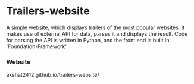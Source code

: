 # Trailers-website
A simple website, which displays trailers of the most popular websites. It makes use of external API for data, parses it and displays the result.
Code for parsing the API is written in Python, and the front end is built in 'Foundation-Framework'.

### Website
akshat2412.github.io/trailers-website/
